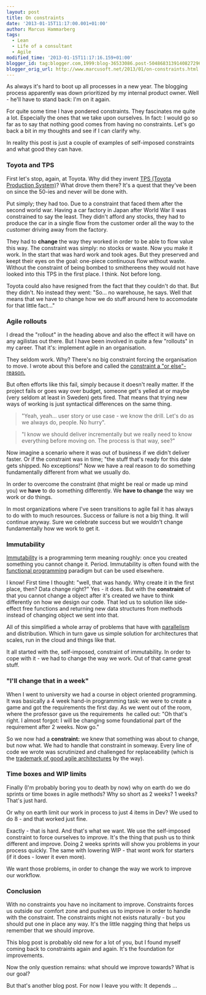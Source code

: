 ```yaml
---
layout: post
title: On constraints
date: '2013-01-15T11:17:00.001+01:00'
author: Marcus Hammarberg
tags:
  - Lean
  - Life of a consultant
  - Agile
modified_time: '2013-01-15T11:17:16.159+01:00'
blogger_id: tag:blogger.com,1999:blog-36533086.post-5048683139140827296
blogger_orig_url: http://www.marcusoft.net/2013/01/on-constraints.html
---
```



<div dir="ltr" style="text-align: left;" trbidi="on">

As always it's hard to boot up all processes in a new year. The blogging
process apparently was down prioritized by my internal product owner.
Well - he'll have to stand back: I'm on it again.

For quite some time I have pondered constraints. They fascinates me
quite a lot. Especially the ones that we take upon ourselves. In fact: I
would go so far as to say that nothing good comes from having no
constraints.
Let's go back a bit in my thoughts and see if I can clarify why.

In reality this post is just a couple of examples of self-imposed
constraints and what good they can have.


### Toyota and TPS

First let's stop, again, at Toyota. Why did they invent
<a href="http://en.wikipedia.org/wiki/Toyota_Production_System"
target="_blank">TPS (Toyota Production System)</a>? What drove them
there? It's a quest that they've been on since the 50-ies and never will
be done with.

Put simply; they had too. Due to a constraint that faced them after the
second world war. Having a car factory in Japan after World War II was
constrained to say the least. They didn't afford any stocks, they had to
produce the car in a single flow from the customer order all the way to
the customer driving away from the factory.

They had to **change** the way they worked in order to be able to flow
value this way. The constraint was simply: no stocks or waste. Now you
make it work. In the start that was hard work and took ages. But they
preserved and keept their eyes on the goal: one-piece continuous flow
without waste. Without the constraint of being bombed
to smithereens they would not have looked into this TPS in the first
place. I think. Not before long.

Toyota could also have resigned from the fact that they couldn't do
that. But they didn't. No instead they went: "So... no warehouse, he
says. Well that means that we have to change how we do stuff around here
to accomodate for that little fact..."

### Agile rollouts

<div style="text-align: left;">

I dread the "rollout" in the heading above and also the effect it will
have on any agilistas out there. But I have been involved in quite a few
"rollouts" in my career. That it's: implement agile in an organisation.
 

</div>

<div style="text-align: left;">



</div>

<div style="text-align: left;">

They seldom work. Why? There's no big constraint forcing the
organisation to move. I wrote about this before and called the
<a href="http://www.marcusoft.net/2012/10/agilechangetop51.html"
target="_blank">constraint a "or else"-reason.</a>

</div>

<div style="text-align: left;">



</div>

<div style="text-align: left;">

But often efforts like this fail, simply because it doesn't really
matter. If the project fails or goes way over budget, someone get's
yelled at or maybe (very seldom at least in Sweden) gets fired. That
means that trying new ways of working is just syntactical differences on
the same thing. 

</div>

> "Yeah, yeah... user story or use case - we know the drill. Let's do as
> we always do, people. No hurry". 

> "I know we should deliver incrementally but we really need to know
> everything before moving on. The process is that way, see?"

<div style="text-align: left;">

Now imagine a scenario where it was out of business if we didn't deliver
faster. Or if the constraint was in time; "the stuff that's ready for
this date gets shipped. No exceptions!" Now we have a real reason to do
something fundamentally different from what we usually do. 

</div>

<div style="text-align: left;">

In order to overcome the constraint (that might be real or made up mind
you) we **have** to do something differently. We **have to change** the
way we work or do things. 

</div>

<div style="text-align: left;">



</div>

<div style="text-align: left;">

In most organizations where I've seen transitions to agile fail it has
always to do with to much resources. Success or failure is not a big
thing. It will continue anyway. Sure we celebrate success but we
wouldn't change fundamentally how we work to get it. 

</div>

### Immutability

<div>

<a href="http://en.wikipedia.org/wiki/Immutable_object"
target="_blank">Immutability</a> is a programming term meaning roughly:
once you created something you cannot change it. Period. Immutability is
often found with the
<a href="http://en.wikipedia.org/wiki/Functional_programming"
target="_blank">functional programming</a> paradigm but can be used
elsewhere.

</div>

<div>



</div>

<div>

I know! First time I thought: "well, that was handy. Why create it in
the first place, then? Data change right?"
Yes - it does. But with the **constraint** of that you cannot change a
object after it's created we have to think differently on how we design
our code. That led us to solution like side-effect free functions and
returning new data structures from methods instead of changing object we
sent into that.

All of this simplified a whole array of problems that have with
<a href="http://en.wikipedia.org/wiki/Parallel_computing"
target="_blank">parallelism</a> and distribution. Which in turn gave us
simple solution for architectures that scales, run in the cloud and
things like that.

It all started with the, self-imposed, constraint of immutability. In
order to cope with it - we had to change the way we work. Out of that
came great stuff.

</div>

### "I'll change that in a week"

<div>

When I went to university we had a course in object oriented
programming. It was basically a 4 week hand-in programming task: we were
to create a game and got the requirements the first day. As we went out
of the room, where the professor gave us the requirements  he called
out: "Oh that's right. I almost forgot: I will be changing some
foundational part of the requirement after 2 weeks. Now go."

So we now had a **constraint:** we knew that something was about to
change, but now what. We had to handle that constraint in someway. Every
line of code we wrote was scrutinized and challenged for replaceability
(which is the <a href="http://video.javazone.no/talk/49367318"
target="_blank">trademark of good agile architectures</a> by the way). 

</div>

### Time boxes and WIP limits

<div>

Finally (I'm probably boring you to death by now) why on earth do we do
sprints or time boxes in agile methods? Why so short as 2 weeks? 1
weeks? That's just hard.

Or why on earth limit our work in process to just 4 items in Dev? We
used to do 8 - and that worked just fine.

Exactly - that is hard. And that's what we want. We use the self-imposed
constraint to force ourselves to improve. It's the thing that push us to
think different and improve. Doing 2 weeks sprints will show you
problems in your process quickly. The same with lowering WIP - that wont
work for starters (if it does - lower it even more).

We want those problems, in order to change the way we work to improve
our workflow.

### Conclusion

</div>

<div>

With no constraints you have no incitament to improve. Constraints
forces us outside our comfort zone and pushes us to improve in order to
handle with the constraint. The constraints might not exists naturally -
but you should put one in place any way. It's the little nagging thing
that helps us remember that we should improve.

</div>

<div>



</div>

<div>

This blog post is probably old new for a lot of you, but I found myself
coming back to constraints again and again. It's the foundation for
improvements. 

</div>

<div>



</div>

<div>

Now the only question remains: what should we improve towards? What is
our goal? 

</div>

<div>

But that's another blog post. For now I leave you with: It depends ...

</div>



</div>

